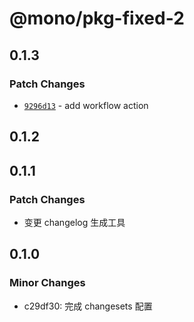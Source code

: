 # @mono/pkg-fixed-2

## 0.1.3

### Patch Changes

- [`9296d13`](https://github.com/lwsgh/monorepo-changesets-example/commit/9296d133ca3c56874d624682b3c379293635ccad) - add workflow action

## 0.1.2

## 0.1.1

### Patch Changes

- 变更 changelog 生成工具

## 0.1.0

### Minor Changes

- c29df30: 完成 changesets 配置
